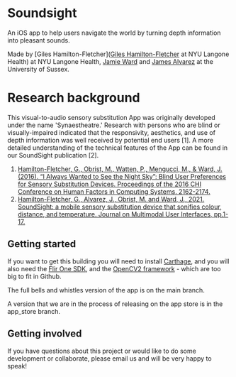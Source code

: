# Soundsight
An iOS app to help users navigate the world by turning depth information into pleasant sounds.

Made by [Giles Hamilton-Fletcher]([Giles Hamilton-Fletcher](https://twitter.com/Gilouxy) at NYU Langone Health) at NYU Langone Health, [Jamie Ward](https://profiles.sussex.ac.uk/p92444-jamie-ward) and [James Alvarez](https://jamesalvarez.co.uk/) at the University of Sussex.

# Research background
This visual-to-audio sensory substitution App was originally developed under the name 'Synaestheatre.' Research with persons who are blind or visually-impaired indicated that the responsivity, aesthetics, and use of depth information was well received by potential end users [1]. A more detailed understanding of the technical features of the App can be found in our SoundSight publication [2]. 

1. [Hamilton-Fletcher, G., Obrist, M., Watten, P., Mengucci, M., & Ward, J. (2016). “I Always Wanted to See the Night Sky”: Blind User Preferences for Sensory Substitution Devices. Proceedings of the 2016 CHI Conference on Human Factors in Computing Systems. 2162-2174.](https://www.researchgate.net/publication/301931304_I_Always_Wanted_to_See_the_Night_Sky_Blind_User_Preferences_for_Sensory_Substitution_Devices)
2. [Hamilton-Fletcher, G., Alvarez, J., Obrist, M. and Ward, J., 2021. SoundSight: a mobile sensory substitution device that sonifies colour, distance, and temperature. Journal on Multimodal User Interfaces, pp.1-17.](https://link.springer.com/article/10.1007/s12193-021-00376-w)

## Getting started

If you want to get this building you will need to install [Carthage](https://github.com/Carthage/Carthage), and you will also need the [Flir One SDK](https://developer.flir.com/mobile/flironesdk/), and the [OpenCV2 framework](https://docs.opencv.org/4.5.2/d5/da3/tutorial_ios_install.html) - which are too big to fit in Github.

The full bells and whistles version of the app is on the main branch.

A version that we are in the process of releasing on the app store is in the app_store branch.

## Getting involved

If you have questions about this project or would like to do some development or collaborate, please email us and will be very happy to speak!


